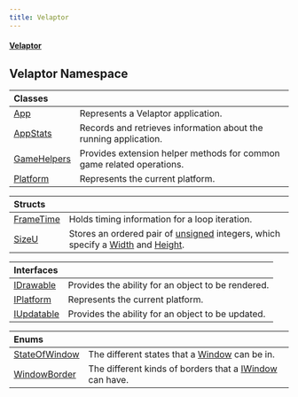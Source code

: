 ```yaml
---
title: Velaptor
---
```


#### [Velaptor](Namespaces.md 'Velaptor Namespaces')

## Velaptor Namespace

| Classes | |
| :--- | :--- |
| [App](Velaptor.App.md 'Velaptor.App') | Represents a Velaptor application. |
| [AppStats](Velaptor.AppStats.md 'Velaptor.AppStats') | Records and retrieves information about the running application. |
| [GameHelpers](Velaptor.GameHelpers.md 'Velaptor.GameHelpers') | Provides extension helper methods for common game related operations. |
| [Platform](Velaptor.Platform.md 'Velaptor.Platform') | Represents the current platform. |

| Structs | |
| :--- | :--- |
| [FrameTime](Velaptor.FrameTime.md 'Velaptor.FrameTime') | Holds timing information for a loop iteration. |
| [SizeU](Velaptor.SizeU.md 'Velaptor.SizeU') | Stores an ordered pair of [unsigned](https://docs.microsoft.com/en-us/dotnet/csharp/language-reference/keywords/unsigned 'https://docs.microsoft.com/en-us/dotnet/csharp/language-reference/keywords/unsigned') integers, which specify a [Width](Velaptor.SizeU.md#Velaptor.SizeU.Width 'Velaptor.SizeU.Width') and [Height](Velaptor.SizeU.md#Velaptor.SizeU.Height 'Velaptor.SizeU.Height'). |

| Interfaces | |
| :--- | :--- |
| [IDrawable](Velaptor.IDrawable.md 'Velaptor.IDrawable') | Provides the ability for an object to be rendered. |
| [IPlatform](Velaptor.IPlatform.md 'Velaptor.IPlatform') | Represents the current platform. |
| [IUpdatable](Velaptor.IUpdatable.md 'Velaptor.IUpdatable') | Provides the ability for an object to be updated. |

| Enums | |
| :--- | :--- |
| [StateOfWindow](Velaptor.StateOfWindow.md 'Velaptor.StateOfWindow') | The different states that a [Window](Velaptor.UI.Window.md 'Velaptor.UI.Window') can be in. |
| [WindowBorder](Velaptor.WindowBorder.md 'Velaptor.WindowBorder') | The different kinds of borders that a [IWindow](Velaptor.UI.IWindow.md 'Velaptor.UI.IWindow') can have. |
